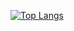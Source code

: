 
[![Top Langs](https://github-readme-stats.vercel.app/api/top-langs/?username=2-chanhee&exclude_repo=Project_wepapp,iot_product_lab,language-framework,opensource_robotics)](https://github.com/anuraghazra/github-readme-stats)


